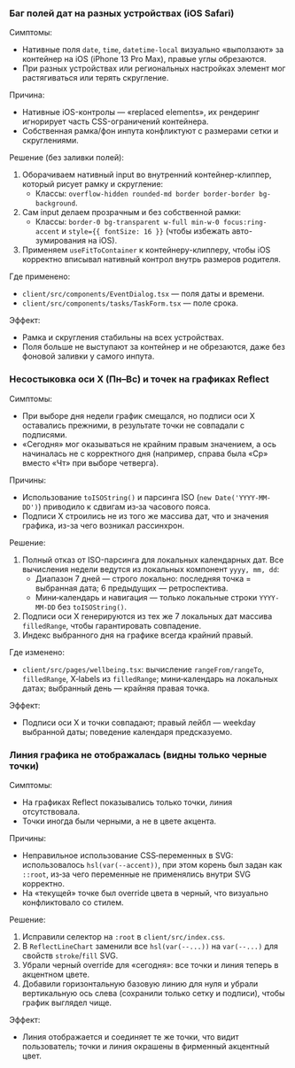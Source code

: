 ### Баг полей дат на разных устройствах (iOS Safari)

Симптомы:
- Нативные поля `date`, `time`, `datetime-local` визуально «выползают» за контейнер на iOS (iPhone 13 Pro Max), правые углы обрезаются.
- При разных устройствах или региональных настройках элемент мог растягиваться или терять скругление.

Причина:
- Нативные iOS-контролы — «replaced elements», их рендеринг игнорирует часть CSS-ограничений контейнера.
- Собственная рамка/фон инпута конфликтуют с размерами сетки и скруглениями.

Решение (без заливки полей):
1) Оборачиваем нативный input во внутренний контейнер-клиппер, который рисует рамку и скругление:
   - Классы: `overflow-hidden rounded-md border border-border bg-background`.
2) Сам input делаем прозрачным и без собственной рамки:
   - Классы: `border-0 bg-transparent w-full min-w-0 focus:ring-accent` и `style={{ fontSize: 16 }}` (чтобы избежать авто-зумирования на iOS).
3) Применяем `useFitToContainer` к контейнеру-клипперу, чтобы iOS корректно вписывал нативный контрол внутрь размеров родителя.

Где применено:
- `client/src/components/EventDialog.tsx` — поля даты и времени.
- `client/src/components/tasks/TaskForm.tsx` — поле срока.

Эффект:
- Рамка и скругления стабильны на всех устройствах.
- Поля больше не выступают за контейнер и не обрезаются, даже без фоновой заливки у самого инпута.

### Несостыковка оси X (Пн–Вс) и точек на графиках Reflect

Симптомы:
- При выборе дня недели график смещался, но подписи оси X оставались прежними, в результате точки не совпадали с подписями.
- «Сегодня» мог оказываться не крайним правым значением, а ось начиналась не с корректного дня (например, справа была «Ср» вместо «Чт» при выборе четверга).

Причины:
- Использование `toISOString()` и парсинга ISO (`new Date('YYYY-MM-DD')`) приводило к сдвигам из‑за часового пояса.
- Подписи X строились не из того же массива дат, что и значения графика, из-за чего возникал рассинхрон.

Решение:
1) Полный отказ от ISO-парсинга для локальных календарных дат. Все вычисления недели ведутся из локальных компонент `yyyy, mm, dd`:
   - Диапазон 7 дней — строго локально: последняя точка = выбранная дата; 6 предыдущих — ретроспектива.
   - Мини‑календарь и навигация — только локальные строки `YYYY-MM-DD` без `toISOString()`.
2) Подписи оси X генерируются из тех же 7 локальных дат массива `filledRange`, чтобы гарантировать совпадение.
3) Индекс выбранного дня на графике всегда крайний правый.

Где изменено:
- `client/src/pages/wellbeing.tsx`: вычисление `rangeFrom/rangeTo`, `filledRange`, X‑labels из `filledRange`; мини‑календарь на локальных датах; выбранный день — крайняя правая точка.

Эффект:
- Подписи оси X и точки совпадают; правый лейбл — weekday выбранной даты; поведение календаря предсказуемо.

### Линия графика не отображалась (видны только черные точки)

Симптомы:
- На графиках Reflect показывались только точки, линия отсутствовала.
- Точки иногда были черными, а не в цвете акцента.

Причины:
- Неправильное использование CSS‑переменных в SVG: использовалось `hsl(var(--accent))`, при этом корень был задан как `::root`, из‑за чего переменные не применялись внутри SVG корректно.
- На «текущей» точке был override цвета в черный, что визуально конфликтовало со стилем.

Решение:
1) Исправили селектор на `:root` в `client/src/index.css`.
2) В `ReflectLineChart` заменили все `hsl(var(--...))` на `var(--...)` для свойств `stroke`/`fill` SVG.
3) Убрали черный override для «сегодня»: все точки и линия теперь в акцентном цвете.
4) Добавили горизонтальную базовую линию для нуля и убрали вертикальную ось слева (сохранили только сетку и подписи), чтобы график выглядел чище.

Эффект:
- Линия отображается и соединяет те же точки, что видит пользователь; точки и линия окрашены в фирменный акцентный цвет.



